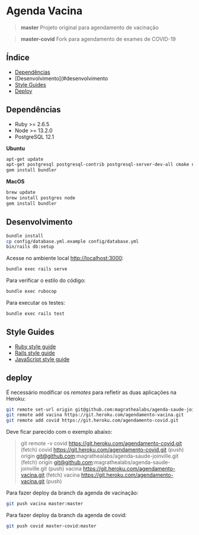 # Agenda Vacina

> **master** Projeto original para agendamento de vacinação

> **master-covid** Fork para agendamento de exames de COVID-19

## Índice

- [Dependências](#dependencias)
- [Desenvolvimento](#desenvolvimento
- [Style Guides](#style-guides)
- [Deploy](#deploy)

## Dependências

- Ruby >= 2.6.5
- Node >= 13.2.0
- PostgreSQL 12.1

**Ubuntu**

```sh
apt-get update
apt-get postgresql postgresql-contrib postgresql-server-dev-all cmake node libpq-dev
gem install bundler
```

**MacOS**

```sh
brew update
brew install postgres node
gem install bundler
```

## Desenvolvimento

```sh
bundle install
cp config/database.yml.example config/database.yml
bin/rails db:setup
```

Acesse no ambiente local  [http://localhost:3000](http://localhost:3000):

```sh
bundle exec rails serve
```

Para verificar o estilo do código:

```sh
bundle exec rubocop
```

Para executar os testes:

```sh
bundle exec rails test
```

## Style Guides

- [Ruby style guide](https://github.com/bbatsov/ruby-style-guide)
- [Rails style guide](https://github.com/bbatsov/rails-style-guide)
- [JavaScript style guide](https://github.com/airbnb/javascript)

## deploy

É necessário modificar os _remotes_ para refletir as duas aplicações na Heroku:

```sh
git remote set-url origin git@github.com:magrathealabs/agenda-saude-joinville.git
git remote add vacina https://git.heroku.com/agendamento-vacina.git
git remote add covid https://git.heroku.com/agendamento-covid.git
```

Deve ficar parecido com o exemplo abaixo:

> git remote -v
> covid https://git.heroku.com/agendamento-covid.git (fetch)
> covid https://git.heroku.com/agendamento-covid.git (push)
> origin  git@github.com:magrathealabs/agenda-saude-joinville.git (fetch)
> origin  git@github.com:magrathealabs/agenda-saude-joinville.git (push)
> vacina  https://git.heroku.com/agendamento-vacina.git (fetch)
> vacina  https://git.heroku.com/agendamento-vacina.git (push)

Para fazer deploy da branch da agenda de vacinação:

```sh
git push vacina master:master
```

Para fazer deploy da branch da agenda de covid:

```sh
git push covid master-covid:master
```
